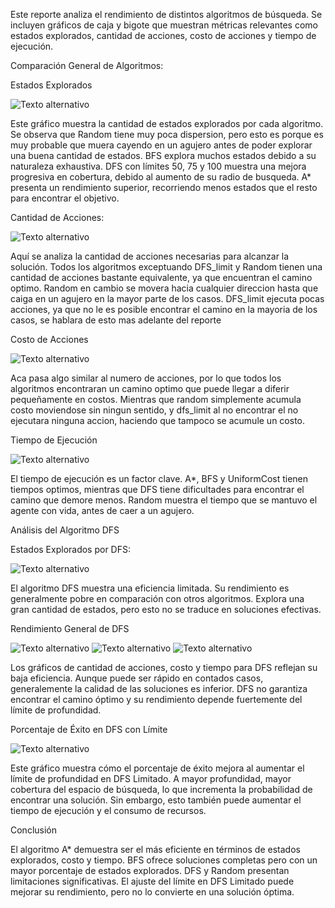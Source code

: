 Este reporte analiza el rendimiento de distintos algoritmos de búsqueda. Se incluyen gráficos de caja y bigote que muestran métricas relevantes como estados explorados, cantidad de acciones, costo de acciones y tiempo de ejecución.

Comparación General de Algoritmos:

Estados Explorados

![Texto alternativo](images/boxplot_states_n.png)

Este gráfico muestra la cantidad de estados explorados por cada algoritmo. Se observa que Random tiene muy poca dispersion, pero esto es porque es muy probable que muera cayendo en un agujero antes de poder explorar una buena cantidad de estados. BFS explora muchos estados debido a su naturaleza exhaustiva. DFS con límites 50, 75 y 100 muestra una mejora progresiva en cobertura, debido al aumento de su radio de busqueda. A* presenta un rendimiento superior, recorriendo menos estados que el resto para encontrar el objetivo.

Cantidad de Acciones:

![Texto alternativo](images/boxplot_actions_count.png)

Aquí se analiza la cantidad de acciones necesarias para alcanzar la solución. Todos los algoritmos exceptuando DFS_limit y Random tienen una cantidad de acciones bastante equivalente, ya que encuentran el camino optimo. Random en cambio se movera hacia cualquier direccion hasta que caiga en un agujero en la mayor parte de los casos. DFS_limit ejecuta pocas acciones, ya que no le es posible encontrar el camino en la mayoria de los casos, se hablara de esto mas adelante del reporte

Costo de Acciones

![Texto alternativo](images/boxplot_actions_cost.png)

Aca pasa algo similar al numero de acciones, por lo que todos los algoritmos encontraran un camino optimo que puede llegar a diferir pequeñamente en costos. Mientras que random simplemente acumula costo moviendose sin ningun sentido, y dfs_limit al no encontrar el no ejecutara ninguna accion, haciendo que tampoco se acumule un costo.

Tiempo de Ejecución

![Texto alternativo](images/boxplot_time.png)

El tiempo de ejecución es un factor clave. A*, BFS y UniformCost tienen tiempos optimos, mientras que DFS tiene dificultades para encontrar el camino que demore menos. Random muestra el tiempo que se mantuvo el agente con vida, antes de caer a un agujero.

Análisis del Algoritmo DFS

Estados Explorados por DFS:

![Texto alternativo](images/dfs_boxplot_states_n.png)

El algoritmo DFS muestra una eficiencia limitada. Su rendimiento es generalmente pobre en comparación con otros algoritmos. Explora una gran cantidad de estados, pero esto no se traduce en soluciones efectivas. 

Rendimiento General de DFS

![Texto alternativo](images/dfs_boxplot_actions_count.png)
![Texto alternativo](images/dfs_boxplot_actions_cost.png)
![Texto alternativo](images/dfs_boxplot_time.png)

Los gráficos de cantidad de acciones, costo y tiempo para DFS reflejan su baja eficiencia. Aunque puede ser rápido en contados casos, generalemente la calidad de las soluciones es inferior. DFS no garantiza encontrar el camino óptimo y su rendimiento depende fuertemente del límite de profundidad.

Porcentaje de Éxito en DFS con Límite

![Texto alternativo](images/percentage_exit_dfs_limit.png)

Este gráfico muestra cómo el porcentaje de éxito mejora al aumentar el límite de profundidad en DFS Limitado. A mayor profundidad, mayor cobertura del espacio de búsqueda, lo que incrementa la probabilidad de encontrar una solución. Sin embargo, esto también puede aumentar el tiempo de ejecución y el consumo de recursos.

Conclusión

El algoritmo A* demuestra ser el más eficiente en términos de estados explorados, costo y tiempo. BFS ofrece soluciones completas pero con un mayor porcentaje de estados explorados. DFS y Random presentan limitaciones significativas. El ajuste del límite en DFS Limitado puede mejorar su rendimiento, pero no lo convierte en una solución óptima.



